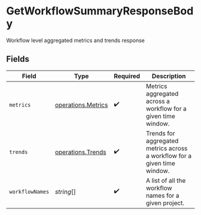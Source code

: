 # GetWorkflowSummaryResponseBody

Workflow level aggregated metrics and trends response


## Fields

| Field                                                                    | Type                                                                     | Required                                                                 | Description                                                              |
| ------------------------------------------------------------------------ | ------------------------------------------------------------------------ | ------------------------------------------------------------------------ | ------------------------------------------------------------------------ |
| `metrics`                                                                | [operations.Metrics](../../models/operations/metrics.md)                 | :heavy_check_mark:                                                       | Metrics aggregated across a workflow for a given time window.            |
| `trends`                                                                 | [operations.Trends](../../models/operations/trends.md)                   | :heavy_check_mark:                                                       | Trends for aggregated metrics across a workflow for a given time window. |
| `workflowNames`                                                          | *string*[]                                                               | :heavy_check_mark:                                                       | A list of all the workflow names for a given project.                    |